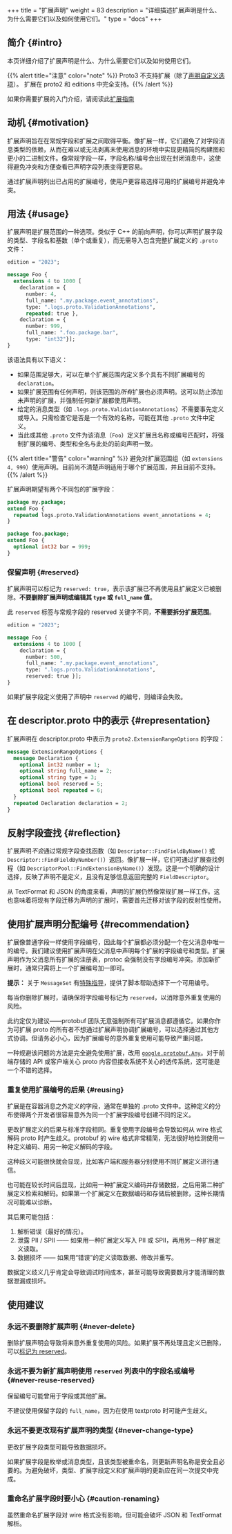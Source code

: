 +++
title = "扩展声明"
weight = 83
description = "详细描述扩展声明是什么、为什么需要它们以及如何使用它们。"
type = "docs"
+++

<!--*
# 文档新鲜度：更多信息请参见 go/fresh-source。
freshness: { owner: 'shaod' reviewed: '2024-09-16' }
*-->

## 简介 {#intro}

本页详细介绍了扩展声明是什么、为什么需要它们以及如何使用它们。

{{% alert title="注意" color="note" %}}
Proto3 不支持扩展（除了[声明自定义选项](./programming-guides/proto3/#customoptions)）。
扩展在 proto2 和 editions 中完全支持。{{% /alert %}}

如果你需要扩展的入门介绍，请阅读此[扩展指南](https://protobuf.dev/programming-guides/proto2/#extensions)

## 动机 {#motivation}

扩展声明旨在在常规字段和扩展之间取得平衡。像扩展一样，它们避免了对字段消息类型的依赖，从而在难以或无法剥离未使用消息的环境中实现更精简的构建图和更小的二进制文件。像常规字段一样，字段名称/编号会出现在封闭消息中，这使得避免冲突和方便查看已声明字段列表变得更容易。

通过扩展声明列出已占用的扩展编号，使用户更容易选择可用的扩展编号并避免冲突。

## 用法 {#usage}

扩展声明是扩展范围的一种选项。类似于 C++ 的前向声明，你可以声明扩展字段的类型、字段名和基数（单个或重复），而无需导入包含完整扩展定义的 `.proto` 文件：

```proto
edition = "2023";

message Foo {
  extensions 4 to 1000 [
    declaration = {
      number: 4,
      full_name: ".my.package.event_annotations",
      type: ".logs.proto.ValidationAnnotations",
      repeated: true },
    declaration = {
      number: 999,
      full_name: ".foo.package.bar",
      type: "int32"}];
}
```

该语法具有以下语义：

*   如果范围足够大，可以在单个扩展范围内定义多个具有不同扩展编号的 `declaration`。
*   如果扩展范围有任何声明，则该范围的*所有*扩展也必须声明。这可以防止添加未声明的扩展，并强制任何新扩展都使用声明。
*   给定的消息类型（如 `.logs.proto.ValidationAnnotations`）不需要事先定义或导入。只需检查它是否是一个有效的名称，可能在其他 `.proto` 文件中定义。
*   当此或其他 `.proto` 文件为该消息（`Foo`）定义扩展且名称或编号匹配时，将强制扩展的编号、类型和全名与此处的前向声明一致。

{{% alert title="警告" color="warning" %}}
避免对扩展范围组（如 `extensions 4, 999`）使用声明。目前尚不清楚声明适用于哪个扩展范围，并且目前不支持。{{% /alert %}}

扩展声明期望有两个不同包的扩展字段：

```proto
package my.package;
extend Foo {
  repeated logs.proto.ValidationAnnotations event_annotations = 4;
}
```

```proto
package foo.package;
extend Foo {
  optional int32 bar = 999;
}
```

### 保留声明 {#reserved}

扩展声明可以标记为 `reserved: true`，表示该扩展已不再使用且扩展定义已被删除。**不要删除扩展声明或编辑其 `type` 或 `full_name` 值**。

此 `reserved` 标签与常规字段的 reserved 关键字不同，**不需要拆分扩展范围**。

```proto {highlight="context:reserved"}
edition = "2023";

message Foo {
  extensions 4 to 1000 [
    declaration = {
      number: 500,
      full_name: ".my.package.event_annotations",
      type: ".logs.proto.ValidationAnnotations",
      reserved: true }];
}
```

如果扩展字段定义使用了声明中 `reserved` 的编号，则编译会失败。

## 在 descriptor.proto 中的表示 {#representation}

扩展声明在 descriptor.proto 中表示为 `proto2.ExtensionRangeOptions` 的字段：

```proto
message ExtensionRangeOptions {
  message Declaration {
    optional int32 number = 1;
    optional string full_name = 2;
    optional string type = 3;
    optional bool reserved = 5;
    optional bool repeated = 6;
  }
  repeated Declaration declaration = 2;
}
```

## 反射字段查找 {#reflection}

扩展声明*不会*通过常规字段查找函数（如 `Descriptor::FindFieldByName()` 或 `Descriptor::FindFieldByNumber()`）返回。像扩展一样，它们可通过扩展查找例程（如 `DescriptorPool::FindExtensionByName()`）发现。这是一个明确的设计选择，反映了声明不是定义，且没有足够信息返回完整的 `FieldDescriptor`。

从 TextFormat 和 JSON 的角度来看，声明的扩展仍然像常规扩展一样工作。这也意味着将现有字段迁移为声明的扩展时，需要首先迁移对该字段的反射性使用。

## 使用扩展声明分配编号 {#recommendation}

扩展像普通字段一样使用字段编号，因此每个扩展都必须分配一个在父消息中唯一的编号。我们建议使用扩展声明在父消息中声明每个扩展的字段编号和类型。扩展声明作为父消息所有扩展的注册表，protoc 会强制没有字段编号冲突。添加新扩展时，通常只需将上一个扩展编号加一即可。

**提示：** 关于 `MessageSet` 有[特殊指导](#message-set)，提供了脚本帮助选择下一个可用编号。

每当你删除扩展时，请确保将字段编号标记为 `reserved`，以消除意外重复使用的风险。

此约定仅为建议——protobuf 团队无意强制所有可扩展消息都遵循它。如果你作为可扩展 proto 的所有者不想通过扩展声明协调扩展编号，可以选择通过其他方式协调。但请务必小心，因为扩展编号的意外重复使用可能导致严重问题。

一种规避该问题的方法是完全避免使用扩展，改用 [`google.protobuf.Any`](./programming-guides/proto3/#any)。对于前端存储的 API 或客户端关心 proto 内容但接收系统不关心的透传系统，这可能是一个不错的选择。

### 重复使用扩展编号的后果 {#reusing}

扩展是在容器消息之外定义的字段，通常在单独的 .proto 文件中。这种定义的分布使得两个开发者很容易意外为同一个扩展字段编号创建不同的定义。

更改扩展定义的后果与标准字段相同。重复使用字段编号会导致如何从 wire 格式解码 proto 时产生歧义。protobuf 的 wire 格式非常精简，无法很好地检测使用一种定义编码、用另一种定义解码的字段。

这种歧义可能很快就会显现，比如客户端和服务器分别使用不同扩展定义进行通信。

也可能在较长时间后显现，比如用一种扩展定义编码并存储数据，之后用第二种扩展定义检索和解码。如果第一个扩展定义在数据编码和存储后被删除，这种长期情况可能难以诊断。

其后果可能包括：

1.  解析错误（最好的情况）。
2.  泄露 PII / SPII —— 如果用一种扩展定义写入 PII 或 SPII，再用另一种扩展定义读取。
3.  数据损坏 —— 如果用“错误”的定义读取数据、修改并重写。

数据定义歧义几乎肯定会导致调试时间成本，甚至可能导致需要数月才能清理的数据泄漏或损坏。

## 使用建议

### 永远不要删除扩展声明 {#never-delete}

删除扩展声明会导致将来意外重复使用的风险。如果扩展不再处理且定义已删除，可以[标记为 reserved](#reserved)。

### 永远不要为新扩展声明使用 `reserved` 列表中的字段名或编号 {#never-reuse-reserved}

保留编号可能曾用于字段或其他扩展。

不建议使用保留字段的 `full_name`，因为在使用 textproto 时可能产生歧义。

### 永远不要更改现有扩展声明的类型 {#never-change-type}

更改扩展字段类型可能导致数据损坏。

如果扩展字段是枚举或消息类型，且该类型被重命名，则更新声明名称是安全且必要的。为避免破坏，类型、扩展字段定义和扩展声明的更新应在同一次提交中完成。

### 重命名扩展字段时要小心 {#caution-renaming}

虽然重命名扩展字段对 wire 格式没有影响，但可能会破坏 JSON 和 TextFormat 解析。

